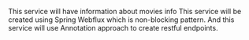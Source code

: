 This service will have information about movies info
This service will be created using Spring Webflux which is non-blocking pattern. And this service will use Annotation approach to create restful endpoints.
